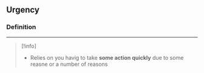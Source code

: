 ## **Urgency**

### Definition 
---
>[!info]
>- Relies on you havig to take **some action quickly** due to some reasne or a number of reasons 

